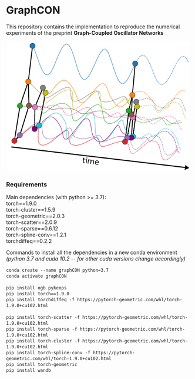 # GraphCON
This repository contains the implementation to reproduce the numerical experiments 
of the preprint **Graph-Coupled Oscillator Networks**

<p align="center">
<img align="middle" src="./imgs/graphCON_figure.pdf" width="500" />
</p>

### Requirements
Main dependencies (with python >= 3.7):<br />
torch==1.9.0<br />
torch-cluster==1.5.9<br />
torch-geometric==2.0.3<br />
torch-scatter==2.0.9<br />
torch-sparse==0.6.12<br />
torch-spline-conv==1.2.1<br />
torchdiffeq==0.2.2

Commands to install all the dependencies in a new conda environment <br />
*(python 3.7 and cuda 10.2 -- for other cuda versions change accordingly)*
```
conda create --name graphCON python=3.7
conda activate graphCON

pip install ogb pykeops
pip install torch==1.9.0
pip install torchdiffeq -f https://pytorch-geometric.com/whl/torch-1.9.0+cu102.html

pip install torch-scatter -f https://pytorch-geometric.com/whl/torch-1.9.0+cu102.html
pip install torch-sparse -f https://pytorch-geometric.com/whl/torch-1.9.0+cu102.html
pip install torch-cluster -f https://pytorch-geometric.com/whl/torch-1.9.0+cu102.html
pip install torch-spline-conv -f https://pytorch-geometric.com/whl/torch-1.9.0+cu102.html
pip install torch-geometric
pip install wandb
```
